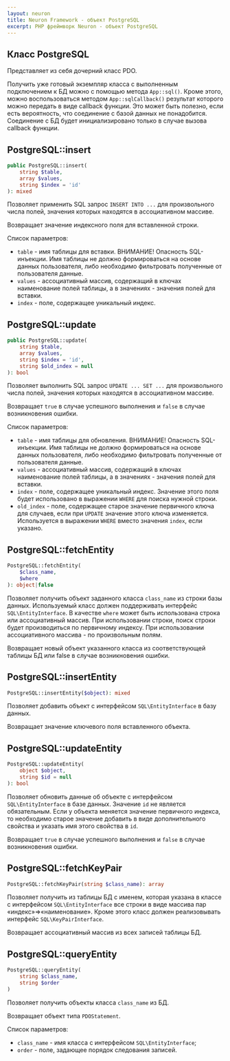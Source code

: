 ```yaml
---
layout: neuron
title: Neuron Framework - объект PostgreSQL
excerpt: PHP фреймворк Neuron - объект PostgreSQL
---
```


## Класс PostgreSQL

Представляет из себя дочерний класс PDO.

Получить уже готовый экземпляр класса с выполненным подключением к БД можно с помощью метода `App::sql()`. Кроме этого, можно воспользоваться методом `App::sqlCallback()` результат которого можно передать в виде callback функции. Это может быть полезно, если есть вероятность, что соединение с базой данных не понадобится. Соединение с БД будет инициализировано только в случае вызова callback функции.

## PostgreSQL::insert

```php
public PostgreSQL::insert(
    string $table,
    array $values,
    string $index = 'id'
): mixed
```

Позволяет применить SQL запрос `INSERT INTO ...` для произвольного числа полей, значения которых находятся в ассоциативном массиве.

Возвращает значение индексного поля для вставленной строки.

Список параметров:

* `table` - имя таблицы для вставки. ВНИМАНИЕ! Опасность SQL-инъекции. Имя таблицы не должно формироваться на основе данных пользователя, либо необходимо фильтровать полученные от пользователя данные.
* `values` - ассоциативный массив, содержащий в ключах наименование полей таблицы, а в значениях - значения полей для вставки.
* `index` - поле, содержащее уникальный индекс.

## PostgreSQL::update

```php
public PostgreSQL::update(
    string $table,
    array $values,
    string $index = 'id',
    string $old_index = null
): bool
```

Позволяет выполнить SQL запрос `UPDATE ... SET ...` для произвольного числа полей, значения которых находятся в ассоциативном массиве.

Возвращает `true` в случае успешного выполнения и `false` в случае возникновения ошибки.

Список параметров:

* `table` - имя таблицы для обновления. ВНИМАНИЕ! Опасность SQL-инъекции. Имя таблицы не должно формироваться на основе данных пользователя, либо необходимо фильтровать полученные от пользователя данные.
* `values` - ассоциативный массив, содержащий в ключах наименование полей таблицы, а в значениях - значения полей для вставки.
* `index` - поле, содержащее уникальный индекс. Значение этого поля будет использовано в выражении `WHERE` для поиска нужной строки.
* `old_index` - поле, содержащее старое значение первичного ключа для случаев, если при `UPDATE` значение этого ключа изменяется. Используется в выражении `WHERE` вместо значения `index`, если указано.

## PostgreSQL::fetchEntity

```php
PostgreSQL::fetchEntity(
    $class_name,
    $where
): object|false
```

Позволяет получить объект заданного класса `class_name` из строки базы данных. Используемый класс должен поддерживать интерфейс `SQL\EntityInterface`. В качестве `where` может быть использована строка или ассоциативный массив. При использовании строки, поиск строки будет производиться по первичному индексу. При использовании ассоциативного массива - по произвольным полям.

Возвращает новый объект указанного класса из соответствующей таблицы БД или false в случае возникновения ошибки.

## PostgreSQL::insertEntity

```php
PostgreSQL::insertEntity($object): mixed
```

Позволяет добавить объект с интерфейсом `SQL\EntityInterface` в базу данных.

Возвращает значение ключевого поля вставленного объекта.

## PostgreSQL::updateEntity

```php
PostgreSQL::updateEntity(
    object $object,
    string $id = null
): bool
```

Позволяет обновить данные об объекте с интерфейсом `SQL\EntityInterface` в базе данных. Значение `id` не является обязательным. Если у объекта меняется значение первичного индекса, то необходимо старое значение добавить в виде дополнительного свойства и указать имя этого свойства в `id`.

Возвращает `true` в случае успешного выполнения и `false` в случае возникновения ошибки.

## PostgreSQL::fetchKeyPair

```php
PostgreSQL::fetchKeyPair(string $class_name): array
```

Позволяет получить из таблицы БД с именем, которая указана в классе с интерфейсом `SQL\EntityInterface` все строки в виде массива пар «индекс»=>«наименование». Кроме этого класс должен реализовывать интерфейс `SQL\KeyPairInterface`.

Возвращает ассоциативный массив из всех записей таблицы БД.

## PostgreSQL::queryEntity

```php
PostgreSQL::queryEntity(
    string $class_name,
    string $order
)
```

Позволяет получить объекты класса `class_name` из БД.

Возвращает объект типа `PDOStatement`.

Список параметров:

* `class_name` - имя класса с интерфейсом `SQL\EntityInterface`;
* `order` - поле, задающее порядок следования записей.

